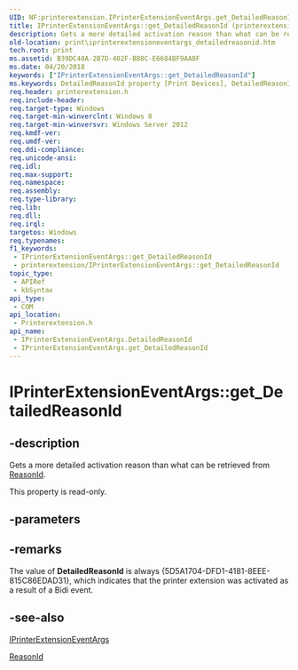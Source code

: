 ```yaml
---
UID: NF:printerextension.IPrinterExtensionEventArgs.get_DetailedReasonId
title: IPrinterExtensionEventArgs::get_DetailedReasonId (printerextension.h)
description: Gets a more detailed activation reason than what can be retrieved from ReasonId.
old-location: print\iprinterextensioneventargs_detailedreasonid.htm
tech.root: print
ms.assetid: B39DC40A-2B7D-402F-B88C-E6684BF9AA0F
ms.date: 04/20/2018
keywords: ["IPrinterExtensionEventArgs::get_DetailedReasonId"]
ms.keywords: DetailedReasonId property [Print Devices], DetailedReasonId property [Print Devices],IPrinterExtensionEventArgs interface, IPrinterExtensionEventArgs interface [Print Devices],DetailedReasonId property, IPrinterExtensionEventArgs.DetailedReasonId, IPrinterExtensionEventArgs.get_DetailedReasonId, IPrinterExtensionEventArgs::DetailedReasonId, IPrinterExtensionEventArgs::get_DetailedReasonId, get_DetailedReasonId, print.iprinterextensioneventargs_detailedreasonid, printerextension/IPrinterExtensionEventArgs::DetailedReasonId, printerextension/IPrinterExtensionEventArgs::get_DetailedReasonId
req.header: printerextension.h
req.include-header: 
req.target-type: Windows
req.target-min-winverclnt: Windows 8
req.target-min-winversvr: Windows Server 2012
req.kmdf-ver: 
req.umdf-ver: 
req.ddi-compliance: 
req.unicode-ansi: 
req.idl: 
req.max-support: 
req.namespace: 
req.assembly: 
req.type-library: 
req.lib: 
req.dll: 
req.irql: 
targetos: Windows
req.typenames: 
f1_keywords:
 - IPrinterExtensionEventArgs::get_DetailedReasonId
 - printerextension/IPrinterExtensionEventArgs::get_DetailedReasonId
topic_type:
 - APIRef
 - kbSyntax
api_type:
 - COM
api_location:
 - Printerextension.h
api_name:
 - IPrinterExtensionEventArgs.DetailedReasonId
 - IPrinterExtensionEventArgs.get_DetailedReasonId
---
```


# IPrinterExtensionEventArgs::get_DetailedReasonId


## -description

Gets a more detailed activation reason than what can be retrieved from  <a href="/windows-hardware/drivers/ddi/printerextension/nf-printerextension-iprinterextensioneventargs-get_reasonid">ReasonId</a>.

This property is read-only.

## -parameters

## -remarks

The value of <b>DetailedReasonId</b> is always {5D5A1704-DFD1-4181-8EEE-815C86EDAD31}, which indicates that the printer extension was activated as  a result of a Bidi event.

## -see-also

<a href="/windows-hardware/drivers/ddi/printerextension/nn-printerextension-iprinterextensioneventargs">IPrinterExtensionEventArgs</a>



<a href="/windows-hardware/drivers/ddi/printerextension/nf-printerextension-iprinterextensioneventargs-get_reasonid">ReasonId</a>